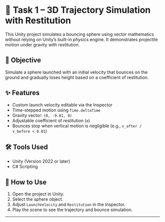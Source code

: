 # 🧪 Task 1 – 3D Trajectory Simulation with Restitution

This Unity project simulates a bouncing sphere using vector mathematics without relying on Unity’s built-in physics engine. It demonstrates projectile motion under gravity with restitution.

## 🎯 Objective

Simulate a sphere launched with an initial velocity that bounces on the ground and gradually loses height based on a coefficient of restitution.

## ✨ Features

- Custom launch velocity editable via the Inspector
- Time-stepped motion using `Time.deltaTime`
- Gravity vector: `(0, -9.81, 0)`
- Adjustable coefficient of restitution (`e`)
- Bounces stop when vertical motion is negligible (e.g., `v_after / v_before < 0.01`)

## 🛠️ Tools Used

- Unity (Version 2022 or later)
- C# Scripting

## 📂 How to Use

1. Open the project in Unity.
2. Select the sphere object.
3. Adjust `LaunchVelocity` and `Restitution` in the Inspector.
4. Play the scene to see the trajectory and bounce simulation.

---
